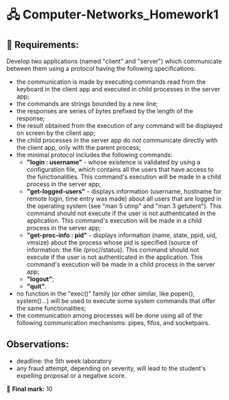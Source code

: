 # 🖧 Computer-Networks_Homework1

## 🧾 Requirements:

Develop two applications (named "client" and "server") which communicate between them using a protocol having the following specifications:

- the communication is made by executing commands read from the keyboard in the client app and executed in child processes in the server app;
- the commands are strings bounded by a new line;
- the responses are series of bytes prefixed by the length of the response;
- the result obtained from the execution of any command will be displayed on screen by the client app;
- the child processes in the server app do not communicate directly with the client app, only with the parent process;
- the minimal protocol includes the following commands:
    - **"login : username"** - whose existence is validated by using a configuration file, which contains all the users that have access to the functionalities. This command's execution will be made in a child process in the server app;
    - **"get-logged-users"** - displays information (username, hostname for remote login, time entry was made) about all users that are logged in the operating system (see "man 5 utmp" and "man 3 getutent"). This command should not execute if the user is not authenticated in the application. This command's execution will be made in a child process in the server app;
    - **"get-proc-info : pid"** - displays information (name, state, ppid, uid, vmsize) about the process whose pid is specified (source of information: the file /proc/<pid>/status). This command should not execute if the user is not authenticated in the application. This command's execution will be made in a child process in the server app;
    - **"logout"**;
    - **"quit"**.
- no function in the "exec()" family (or other similar, like popen(), system()...) will be used to execute some system commands that offer the same functionalities;
- the communication among processes will be done using all of the following communication mechanisms: pipes, fifos, and socketpairs.

## Observations:
- deadline: the 5th week laboratory
- any fraud attempt, depending on severity, will lead to the student's expelling proposal or a negative score.

📝 **Final mark:** 10
